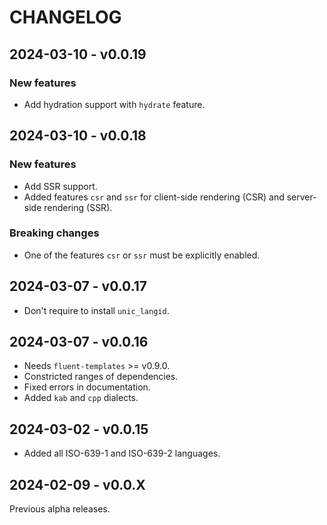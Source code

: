 # CHANGELOG

## 2024-03-10 - v0.0.19

### New features

- Add hydration support with `hydrate` feature.

## 2024-03-10 - v0.0.18

### New features

- Add SSR support.
- Added features `csr` and `ssr` for client-side rendering (CSR) and
  server-side rendering (SSR).

### Breaking changes

- One of the features `csr` or `ssr` must be explicitly enabled.

## 2024-03-07 - v0.0.17

- Don't require to install `unic_langid`.

## 2024-03-07 - v0.0.16

- Needs `fluent-templates` >= v0.9.0.
- Constricted ranges of dependencies.
- Fixed errors in documentation.
- Added `kab` and `cpp` dialects.

## 2024-03-02 - v0.0.15

- Added all ISO-639-1 and ISO-639-2 languages.

## 2024-02-09 - v0.0.X

Previous alpha releases.
